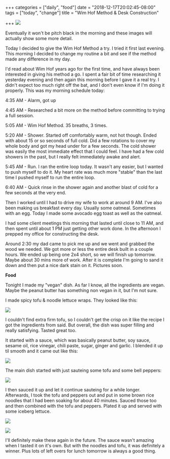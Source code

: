 +++
categories = ["daily", "food"]
date = "2018-12-17T20:02:45-08:00"
tags = ["today", "change"]
title = "Wim Hof Method & Desk Construction"

+++
![](/uploads/IMG_8603.JPG)

Eventually it won't be pitch black in the morning and these images will actually show some more detail.

Today I decided to give the Wim Hof Method a try. I tried it first last evening. This morning I decided to change my routine a bit and see if the method made any difference in my day. 

I'd read about Wim Hof years ago for the first time, and have always been interested in giving his method a go. I spent a fair bit of time researching it yesterday evening and then again this morning before I gave it a real try. I didn't expect too much right off the bat, and I don't even know if I'm doing it properly. This was my morning schedule today:

4:35 AM - Alarm, got up

4:45 AM - Researched a bit more on the method before committing to trying a full session.

5:05 AM - Wim Hof Method. 35 breaths, 3 times.

5:20 AM - Shower. Started off comfortably warm, not hot though. Ended with about 15 or so seconds of full cold. Did a few rotations to cover my whole body and got my head under for a few seconds. The cold shower was easily the most immediate effect that I could feel. I have had a few cold showers in the past, but I really felt immediately awake and alert.

5:45 AM - Run. I ran the entire loop today. It wasn't any easier, but I wanted to push myself to do it. My heart rate was much more "stable" than the last time I pushed myself to run the entire loop.

6:40 AM - Quick rinse in the shower again and another blast of cold for a few seconds at the very end.

Then I worked until I had to drive my wife to work at around 9 AM. I've also been making us breakfast every day. Usually some oatmeal. Sometimes with an egg. Today I made some avocado egg toast as well as the oatmeal.

I had some client meetings this morning that lasted until close to 11 AM, and then spent until about 1 PM just getting other work done. In the afternoon I prepped my office for constructing the desk. 

Around 2:30 my dad came to pick me up and we went and grabbed the wood we needed. We got more or less the entire desk built in a couple hours. We ended up being one 2x4 short, so we will finish up tomorrow. Maybe about 30 mins more of work. After it is complete I'm going to sand it down and then put a nice dark stain on it. Pictures soon.

**Food**

Tonight I made my "vegan" dish. As far I know, all the ingredients are vegan. Maybe the peanut butter has something non vegan in it, but I'm not sure. 

I made spicy tofu & noodle lettuce wraps. They looked like this:

![](/uploads/IMG_8636.JPG)

I couldn't find extra firm tofu, so I couldn't get the crisp on it like the recipe I got the ingredients from said. But overall, the dish was super filling and really satisfying. Tasted great too.

It started with a sauce, which was basically peanut butter, soy sauce, sesame oil, rice vinegar, chili paste, sugar, ginger and garlic. I blended it up til smooth and it came out like this:

![](/uploads/IMG_8628.JPG)

The main dish started with just sauteing some tofu and some bell peppers:

![](/uploads/IMG_8626.JPG)

I then sauced it up and let it continue sauteing for a while longer. Afterwards, I took the tofu and peppers out and put in some brown rice noodles that I had been soaking for about 40 minutes. Sauced those too and then combined with the tofu and peppers. Plated it up and served with some iceberg lettuce. 

![](/uploads/IMG_8632.JPG)

![](/uploads/IMG_8633.JPG)

I'll definitely make these again in the future. The sauce wasn't amazing when I tasted it on it's own. But with the noodles and tofu, it was definitely a winner. Plus lots of left overs for lunch tomorrow is always a good thing.